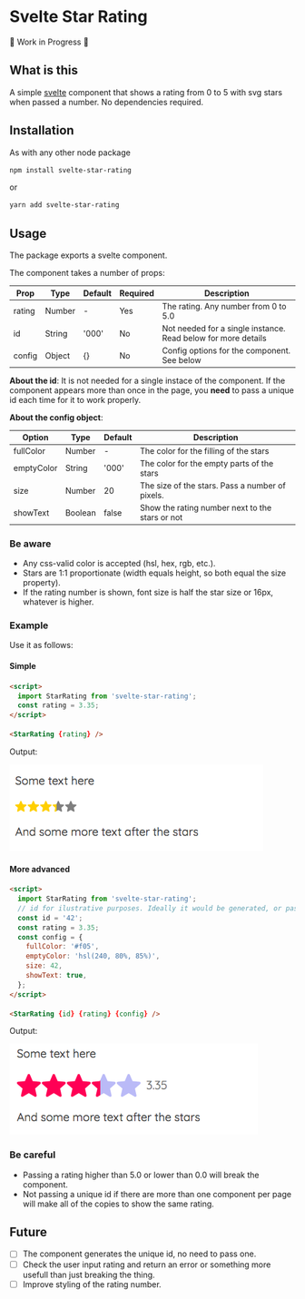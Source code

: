 # Svelte Star Rating

🚧 Work in Progress 🚧

## What is this

A simple [svelte](https://svelte.dev/) component that shows a rating from 0 to 5 with svg stars when passed a number. No dependencies required.

## Installation

As with any other node package

```bash
npm install svelte-star-rating
```

or

```bash
yarn add svelte-star-rating
```

## Usage

The package exports a svelte component.

The component takes a number of props:

| Prop   | Type   | Default | Required | Description                                                   |
| ------ | ------ | ------- | -------- | ------------------------------------------------------------- |
| rating | Number | -       | Yes      | The rating. Any number from 0 to 5.0                          |
| id     | String | '000'   | No       | Not needed for a single instance. Read below for more details |
| config | Object | {}      | No       | Config options for the component. See below                   |

**About the id**: It is not needed for a single instace of the component. If the component appears more than once in the page, you **need** to pass a unique id each time for it to work properly.

**About the config object**:

| Option     | Type    | Default | Description                                     |
| ---------- | ------- | ------- | ----------------------------------------------- |
| fullColor  | Number  | -       | The color for the filling of the stars          |
| emptyColor | String  | '000'   | The color for the empty parts of the stars      |
| size       | Number  | 20      | The size of the stars. Pass a number of pixels. |
| showText   | Boolean | false   | Show the rating number next to the stars or not |

### Be aware

- Any css-valid color is accepted (hsl, hex, rgb, etc.).
- Stars are 1:1 proportionate (width equals height, so both equal the size property).
- If the rating number is shown, font size is half the star size or 16px, whatever is higher.

### Example

Use it as follows:

#### Simple

```html
<script>
  import StarRating from 'svelte-star-rating';
  const rating = 3.35;
</script>

<StarRating {rating} />
```

Output:

![Simple example of Svelte Star Rating](./docs/example-simple.png)

#### More advanced

```html
<script>
  import StarRating from 'svelte-star-rating';
  // id for ilustrative purposes. Ideally it would be generated, or passed from the app data
  const id = '42';
  const rating = 3.35;
  const config = {
    fullColor: '#f05',
    emptyColor: 'hsl(240, 80%, 85%)',
    size: 42,
    showText: true,
  };
</script>

<StarRating {id} {rating} {config} />
```

Output:

![Advanced example of Svelte Star Rating](./docs/example-advanced.png)

### Be careful

- Passing a rating higher than 5.0 or lower than 0.0 will break the component.
- Not passing a unique id if there are more than one component per page will make all of the copies to show the same rating.

## Future

- [ ] The component generates the unique id, no need to pass one.
- [ ] Check the user input rating and return an error or something more usefull than just breaking the thing.
- [ ] Improve styling of the rating number.
